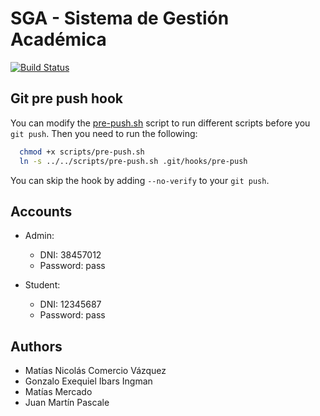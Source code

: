 # SGA - Sistema de Gestión Académica

[![Build Status](https://travis-ci.org/MatiasComercio/paw.svg?branch=development)](https://travis-ci.org/MatiasComercio/paw)

## Git pre push hook

You can modify the [pre-push.sh](scripts/pre-push.sh) script to run different scripts before you `git push`. Then you need to run the following:

```bash
  chmod +x scripts/pre-push.sh
  ln -s ../../scripts/pre-push.sh .git/hooks/pre-push
```

You can skip the hook by adding `--no-verify` to your `git push`.

## Accounts
- Admin:
  - DNI: 38457012
  - Password: pass
  
- Student:
  - DNI: 12345687
  - Password: pass

## Authors
- Matías Nicolás Comercio Vázquez
- Gonzalo Exequiel Ibars Ingman
- Matías Mercado
- Juan Martín Pascale

